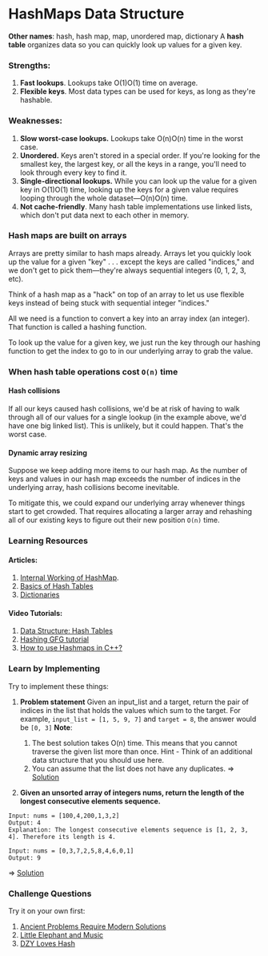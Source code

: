 # HashMaps Data Structure
**Other names**: hash, hash map, map, unordered map, dictionary
A **hash table** organizes data so you can quickly look up values for a given key.

### Strengths:
1. **Fast lookups**. Lookups take O(1)O(1) time on average.
2. **Flexible keys**. Most data types can be used for keys, as long as they're hashable.
### Weaknesses:
1. **Slow worst-case lookups.** Lookups take O(n)O(n) time in the worst case.
2. **Unordered.** Keys aren't stored in a special order. If you're looking for the smallest key, the largest key, or all the keys in a range, you'll need to look through every key to find it.
3. **Single-directional lookups.** While you can look up the value for a given key in O(1)O(1) time, looking up the keys for a given value requires looping through the whole dataset—O(n)O(n) time.
4. **Not cache-friendly**. Many hash table implementations use linked lists, which don't put data next to each other in memory.

### Hash maps are built on arrays
Arrays are pretty similar to hash maps already. Arrays let you quickly look up the value for a given "key" . . . except the keys are called "indices," and we don't get to pick them—they're always sequential integers (0, 1, 2, 3, etc).

Think of a hash map as a "hack" on top of an array to let us use flexible keys instead of being stuck with sequential integer "indices."

All we need is a function to convert a key into an array index (an integer). That function is called a hashing function.

To look up the value for a given key, we just run the key through our hashing function to get the index to go to in our underlying array to grab the value.

### When hash table operations cost `O(n)` time
#### Hash collisions
If all our keys caused hash collisions, we'd be at risk of having to walk through all of our values for a single lookup (in the example above, we'd have one big linked list). This is unlikely, but it could happen. That's the worst case.

#### Dynamic array resizing
Suppose we keep adding more items to our hash map. As the number of keys and values in our hash map exceeds the number of indices in the underlying array, hash collisions become inevitable.

To mitigate this, we could expand our underlying array whenever things start to get crowded. That requires allocating a larger array and rehashing all of our existing keys to figure out their new position `O(n)` time.

### Learning Resources
#### Articles:
1. [Internal Working of HashMap](https://www.geeksforgeeks.org/internal-working-of-hashmap-java/).
2. [Basics of Hash Tables](https://www.hackerearth.com/practice/data-structures/hash-tables/basics-of-hash-tables/tutorial/)
2. [Dictionaries](hhttps://en.wikibooks.org/wiki/A-level_Computing/AQA/Paper_1/Fundamentals_of_data_structures/Dictionaries#:~:text=A%20dictionary%20is%20a%20general,storing%20a%20group%20of%20objects.&text=A%20dictionary%20is%20also%20called,%3A%20a%20key%2Dvalue%20store.)

#### Video Tutorials:
1. [Data Structure: Hash Tables](https://www.youtube.com/watch?v=shs0KM3wKv8)
2. [Hashing GFG tutorial](https://www.youtube.com/watch?v=wWgIAphfn2U&list=PLqM7alHXFySGwXaessYMemAnITqlZdZVE)
3. [How to use Hashmaps in C++?](https://www.youtube.com/watch?v=oGqjEx6hrI8)

### Learn by Implementing
Try to implement these things:
1. **Problem statement**
Given an input_list and a target, return the pair of indices in the list that holds the values which sum to the target. For example,
`input_list = [1, 5, 9, 7]` and `target = 8`, the answer would be `[0, 3]`
__Note__:
    1. The best solution takes O(n) time. This means that you cannot traverse the given list more than once. Hint - Think of an additional data structure that you should use here.
    2. You can assume that the list does not have any duplicates.
=> [Solution](https://www.techiedelight.com/find-pair-with-given-sum-array/)

2. **Given an unsorted array of integers nums, return the length of the longest consecutive elements sequence.**
```
Input: nums = [100,4,200,1,3,2]
Output: 4
Explanation: The longest consecutive elements sequence is [1, 2, 3, 4]. Therefore its length is 4.

Input: nums = [0,3,7,2,5,8,4,6,0,1]
Output: 9
```
=> [Solution](https://leetcode.com/problems/longest-consecutive-sequence/discuss/?currentPage=1&orderBy=hot&query=)


### Challenge Questions
Try it on your own first:
1. [Ancient Problems Require Modern Solutions](https://www.hackerearth.com/practice/data-structures/hash-tables/basics-of-hash-tables/practice-problems/algorithm/old-problems-require-modern-solutions-66fc732c/)
2. [Little Elephant and Music](https://www.codechef.com/problems/LEMUSIC)
3. [DZY Loves Hash](https://codeforces.com/problemset/problem/447/A)

